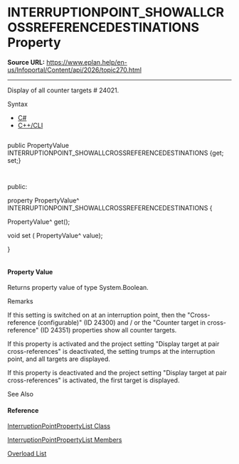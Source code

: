 # INTERRUPTIONPOINT_SHOWALLCROSSREFERENCEDESTINATIONS Property

**Source URL:** https://www.eplan.help/en-us/Infoportal/Content/api/2026/topic270.html

---

Display of all counter targets # 24021.

Syntax

- [C#](#i-syntax-CS)
- [C++/CLI](#i-syntax-CPP2005)

```
```
public PropertyValue INTERRUPTIONPOINT_SHOWALLCROSSREFERENCEDESTINATIONS {get; set;}
```
```

```
```
public:
property PropertyValue^ INTERRUPTIONPOINT_SHOWALLCROSSREFERENCEDESTINATIONS {
   PropertyValue^ get();
   void set (    PropertyValue^ value);
}
```
```

#### Property Value

Returns property value of type System.Boolean.

Remarks

If this setting is switched on at an interruption point, then the "Cross-reference (configurable)" (ID 24300) and / or the "Counter target in cross-reference" (ID 24351) properties show all counter targets.

If this property is activated and the project setting "Display target at pair cross-references" is deactivated, the setting trumps at the interruption point, and all targets are displayed.

If this property is deactivated and the project setting "Display target at pair cross-references" is activated, the first target is displayed.



See Also

#### Reference

[InterruptionPointPropertyList Class](Eplan.EplApi.DataModelu~Eplan.EplApi.DataModel.InterruptionPointPropertyList.html)
  
[InterruptionPointPropertyList Members](Eplan.EplApi.DataModelu~Eplan.EplApi.DataModel.InterruptionPointPropertyList_members.html)
  
[Overload List](topic1872.html)